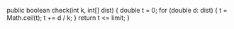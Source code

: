 public boolean check(int k, int[] dist) {
double t = 0;
for (double d: dist) {
t = Math.ceil(t);
t += d / k;
}
return t <= limit;
}